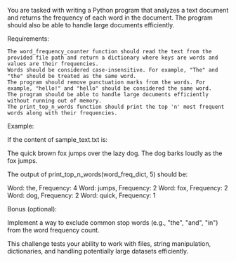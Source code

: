 You are tasked with writing a Python program that analyzes a text document and returns the frequency of each word in the document. The program should also be able to handle large documents efficiently.

Requirements:

    The word_frequency_counter function should read the text from the provided file path and return a dictionary where keys are words and values are their frequencies.
    Words should be considered case-insensitive. For example, "The" and "the" should be treated as the same word.
    The program should remove punctuation marks from the words. For example, "hello!" and "hello" should be considered the same word.
    The program should be able to handle large documents efficiently without running out of memory.
    The print_top_n_words function should print the top 'n' most frequent words along with their frequencies.

Example:

If the content of sample_text.txt is:

The quick brown fox jumps over the lazy dog.
The dog barks loudly as the fox jumps.


The output of print_top_n_words(word_freq_dict, 5) should be:

Word: the, Frequency: 4
Word: jumps, Frequency: 2
Word: fox, Frequency: 2
Word: dog, Frequency: 2
Word: quick, Frequency: 1

Bonus (optional):

Implement a way to exclude common stop words (e.g., "the", "and", "in") from the word frequency count.

This challenge tests your ability to work with files, string manipulation, dictionaries, and handling potentially large datasets efficiently.